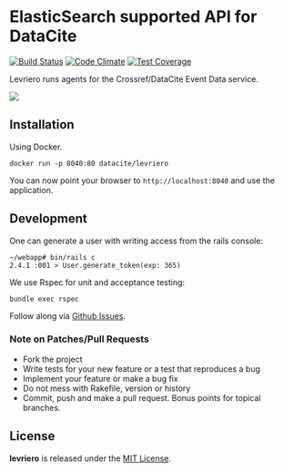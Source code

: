# ElasticSearch supported API for DataCite

<!-- [![Identifier](https://img.shields.io/badge/doi-10.5438%2Ft1jg--hvhn-fca709.svg)](https://doi.org/10.5438/t1jg-hvhn) -->
[![Build Status](https://travis-ci.org/datacite/levriero.svg?branch=master)](https://travis-ci.org/datacite/levriero) [![Code Climate](https://codeclimate.com/github/datacite/levriero/badges/gpa.svg)](https://codeclimate.com/github/datacite/levriero) [![Test Coverage](https://codeclimate.com/github/datacite/levriero/badges/coverage.svg)](https://codeclimate.com/github/datacite/levriero/coverage)

Levriero runs agents for the Crossref/DataCite Event Data service.

![](http://www.ioeilmioanimale.it/wp-content/uploads/2017/09/italian-greyhound-nature-523160830.jpg)

## Installation

Using Docker.

```
docker run -p 8040:80 datacite/levriero
```

You can now point your browser to `http://localhost:8040` and use the application.

## Development

One can generate a user with writing access from the rails console:

```
~/webapp# bin/rails c
2.4.1 :001 > User.generate_token(exp: 365)

```

We use Rspec for unit and acceptance testing:

```
bundle exec rspec
```

Follow along via [Github Issues](https://github.com/datacite/levriero/issues).


### Note on Patches/Pull Requests

* Fork the project
* Write tests for your new feature or a test that reproduces a bug
* Implement your feature or make a bug fix
* Do not mess with Rakefile, version or history
* Commit, push and make a pull request. Bonus points for topical branches.

## License
**levriero** is released under the [MIT License](https://github.com/datacite/levriero/blob/master/LICENSE).
